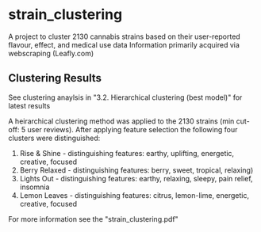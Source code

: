 # strain_clustering
A project to cluster 2130 cannabis strains based on their user-reported flavour, effect, and medical use data
Information primarily acquired via webscraping (Leafly.com)

## Clustering Results
See clustering anaylsis in "3.2. Hierarchical clustering (best model)" for latest results

A heirarchical clustering method was applied to the 2130 strains (min cut-off: 5 user reviews). After applying feature selection the following four clusters were distinguished:

1. Rise & Shine - distinguishing features: earthy, uplifting, energetic, creative, focused
2. Berry Relaxed - distinguishing features: berry, sweet, tropical, relaxing)
3. Lights Out - distinguishing features: earthy, relaxing, sleepy, pain relief, insomnia
4. Lemon Leaves - distinguishing features: citrus, lemon-lime, energetic, creative, focused

For more information see the "strain_clustering.pdf"
